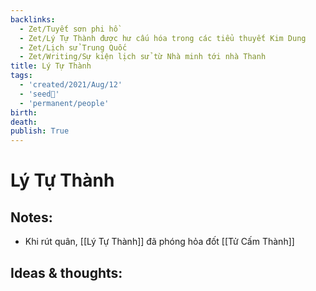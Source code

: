 ```yaml
---
backlinks:
  - Zet/Tuyết sơn phi hồ
  - Zet/Lý Tự Thành được hư cấu hóa trong các tiểu thuyết Kim Dung
  - Zet/Lịch sử Trung Quốc
  - Zet/Writing/Sự kiện lịch sử từ Nhà minh tới nhà Thanh
title: Lý Tự Thành
tags:
  - 'created/2021/Aug/12'
  - 'seed🥜'
  - 'permanent/people'
birth: 
death: 
publish: True
---
```

# Lý Tự Thành

## Notes:
- Khi rút quân, [[Lý Tự Thành]] đã phóng hỏa đốt [[Tử Cấm Thành]]

## Ideas & thoughts:
